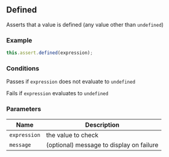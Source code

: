 ## Defined 

Asserts that a value is defined (any value other than `undefined`) 

### Example 

```ts 
this.assert.defined(expression);
``` 

### Conditions 

Passes if `expression` does not evaluate to `undefined`

Fails if `expression` evaluates to `undefined` 

### Parameters 

| Name | Description | 
|---|---| 
| `expression` | the value to check |
| `message` | (optional) message to display on failure |